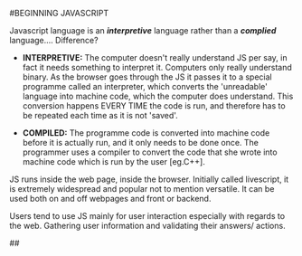 #BEGINNING JAVASCRIPT

Javascript language is an __*interpretive*__ language rather than a __*complied*__ language.... Difference?

  * __INTERPRETIVE:__ The computer doesn't really understand JS per say, in fact it needs something to interpret it. Computers only really understand binary. As the browser goes through the JS it passes it to a special programme called an interpreter, which converts the 'unreadable' language into machine code, which the computer does understand. This conversion happens EVERY TIME the code is run, and therefore has to be repeated each time as it is not 'saved'.

  * __COMPILED:__ The programme code is converted into machine code before it is actually run, and it only needs to be done once. The programmer uses a compiler to convert the code that she wrote into machine code which is run by the user [eg.C++].

JS runs inside the web page, inside the browser. Initially called livescript, it is extremely widespread and popular not to mention versatile. It can be used both on and off webpages and front or backend.

Users tend to use JS mainly for user interaction especially with regards to the web. Gathering user information and validating their answers/ actions.

##<script> & Saving

This area in the HTML web page points to the where the external scripting elements are through the 'src' attribute, aka, the JS files that are to be used in the webpage.
For example:

```javascript
<script type="text/javascript" src="Desktop/JS/example.js">
```
